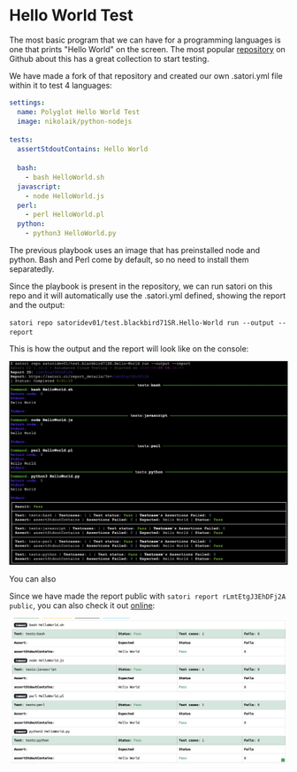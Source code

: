 # Hello World Test

The most basic program that we can have for a programming languages is one that prints "Hello World" on the screen. The most popular [repository](https://github.com/blackbird71SR/Hello-World) on Github about this has a great collection to start testing.

We have made a fork of that repository and created our own .satori.yml file within it to test 4 languages:

```yml
settings:
  name: Polyglot Hello World Test
  image: nikolaik/python-nodejs
  
tests:
  assertStdoutContains: Hello World
  
  bash:
    - bash HelloWorld.sh
  javascript:
    - node HelloWorld.js
  perl:
    - perl HelloWorld.pl
  python:
    - python3 HelloWorld.py
```

The previous playbook uses an image that has preinstalled node and python. Bash and Perl come by default, so no need to install them separatedly.

Since the playbook is present in the repository, we can run satori on this repo and it will automatically use the .satori.yml defined, showing the report and the output:

`satori repo satoridev01/test.blackbird71SR.Hello-World run --output --report `

This is how the output and the report will look like on the console:

![Run Satori on the repo showing the report and the output of multiple Hello World programming languages](img/hello_01.png)

You can also 

Since we have made the report public with `satori report rLmtEtgJ3EhDFj2A public`, you can also check it out [online](https://satori.ci/report_details/?n=rLmtEtgJ3EhDFj2A):

![Web report of multiple Hello World programming languages](img/hello_02.png)
